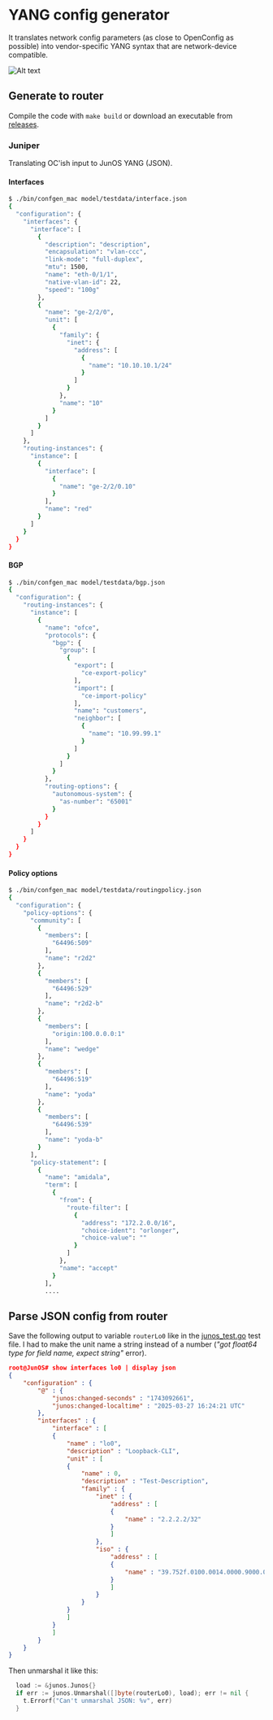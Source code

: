 # YANG config generator

It translates network config parameters (as close to OpenConfig as possible) into vendor-specific YANG syntax that are network-device compatible. 

![Alt text](images/_yang-conf-gen_images_excalidraw.svg)

## Generate to router

Compile the code with `make build` or download an executable from [releases](https://github.com/nleiva/yang-config-gen/releases).

### Juniper

Translating OC'ish input to JunOS YANG (JSON).

#### Interfaces

```bash
$ ./bin/confgen_mac model/testdata/interface.json
{
  "configuration": {
    "interfaces": {
      "interface": [
        {
          "description": "description",
          "encapsulation": "vlan-ccc",
          "link-mode": "full-duplex",
          "mtu": 1500,
          "name": "eth-0/1/1",
          "native-vlan-id": 22,
          "speed": "100g"
        },
        {
          "name": "ge-2/2/0",
          "unit": [
            {
              "family": {
                "inet": {
                  "address": [
                    {
                      "name": "10.10.10.1/24"
                    }
                  ]
                }
              },
              "name": "10"
            }
          ]
        }
      ]
    },
    "routing-instances": {
      "instance": [
        {
          "interface": [
            {
              "name": "ge-2/2/0.10"
            }
          ],
          "name": "red"
        }
      ]
    }
  }
}
```

#### BGP

```bash
$ ./bin/confgen_mac model/testdata/bgp.json 
{
  "configuration": {
    "routing-instances": {
      "instance": [
        {
          "name": "ofce",
          "protocols": {
            "bgp": {
              "group": [
                {
                  "export": [
                    "ce-export-policy"
                  ],
                  "import": [
                    "ce-import-policy"
                  ],
                  "name": "customers",
                  "neighbor": [
                    {
                      "name": "10.99.99.1"
                    }
                  ]
                }
              ]
            }
          },
          "routing-options": {
            "autonomous-system": {
              "as-number": "65001"
            }
          }
        }
      ]
    }
  }
}
```

#### Policy options

```bash
$ ./bin/confgen_mac model/testdata/routingpolicy.json 
{
  "configuration": {
    "policy-options": {
      "community": [
        {
          "members": [
            "64496:509"
          ],
          "name": "r2d2"
        },
        {
          "members": [
            "64496:529"
          ],
          "name": "r2d2-b"
        },
        {
          "members": [
            "origin:100.0.0.0:1"
          ],
          "name": "wedge"
        },
        {
          "members": [
            "64496:519"
          ],
          "name": "yoda"
        },
        {
          "members": [
            "64496:539"
          ],
          "name": "yoda-b"
        }
      ],
      "policy-statement": [
        {
          "name": "amidala",
          "term": [
            {
              "from": {
                "route-filter": [
                  {
                    "address": "172.2.0.0/16",
                    "choice-ident": "orlonger",
                    "choice-value": ""
                  }
                ]
              },
              "name": "accept"
            }
          ],
          ....
```


## Parse JSON config from router

Save the following output to variable `routerLo0` like in the [junos_test.go](compiler/junos/junos_test.go) test file. I had to make the unit name a string instead of a number (*"got float64 type for field name, expect string"* error). 


```json
root@JunOS# show interfaces lo0 | display json 
{
    "configuration" : {
        "@" : {
            "junos:changed-seconds" : "1743092661", 
            "junos:changed-localtime" : "2025-03-27 16:24:21 UTC"
        }, 
        "interfaces" : {
            "interface" : [
            {
                "name" : "lo0", 
                "description" : "Loopback-CLI", 
                "unit" : [
                {
                    "name" : 0, 
                    "description" : "Test-Description", 
                    "family" : {
                        "inet" : {
                            "address" : [
                            {
                                "name" : "2.2.2.2/32"
                            }
                            ]
                        }, 
                        "iso" : {
                            "address" : [
                            {
                                "name" : "39.752f.0100.0014.0000.9000.0020.0102.4308.2198.00"
                            }
                            ]           
                        }
                    }
                }
                ]
            }
            ]
        }
    }
}
```

Then unmarshal it like this:

```go
  load := &junos.Junos{}
  if err := junos.Unmarshal([]byte(routerLo0), load); err != nil {
    t.Errorf("Can't unmarshal JSON: %v", err)
  }
```